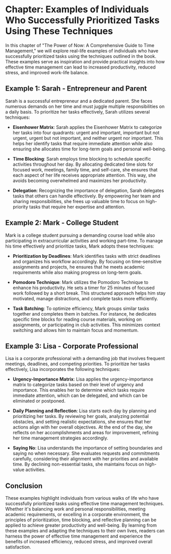Chapter: Examples of Individuals Who Successfully Prioritized Tasks Using These Techniques
==========================================================================================

In this chapter of "The Power of Now: A Comprehensive Guide to Time Management," we will explore real-life examples of individuals who have successfully prioritized tasks using the techniques outlined in the book. These examples serve as inspiration and provide practical insights into how effective time management can lead to increased productivity, reduced stress, and improved work-life balance.

Example 1: Sarah - Entrepreneur and Parent
------------------------------------------

Sarah is a successful entrepreneur and a dedicated parent. She faces numerous demands on her time and must juggle multiple responsibilities on a daily basis. To prioritize her tasks effectively, Sarah utilizes several techniques:

* **Eisenhower Matrix**: Sarah applies the Eisenhower Matrix to categorize her tasks into four quadrants: urgent and important, important but not urgent, urgent but not important, and neither urgent nor important. This helps her identify tasks that require immediate attention while also ensuring she allocates time for long-term goals and personal well-being.

* **Time Blocking**: Sarah employs time blocking to schedule specific activities throughout her day. By allocating dedicated time slots for focused work, meetings, family time, and self-care, she ensures that each aspect of her life receives appropriate attention. This way, she avoids becoming overwhelmed and maximizes her productivity.

* **Delegation**: Recognizing the importance of delegation, Sarah delegates tasks that others can handle effectively. By empowering her team and sharing responsibilities, she frees up valuable time to focus on high-priority tasks that require her expertise and attention.

Example 2: Mark - College Student
---------------------------------

Mark is a college student pursuing a demanding course load while also participating in extracurricular activities and working part-time. To manage his time effectively and prioritize tasks, Mark adopts these techniques:

* **Prioritization by Deadlines**: Mark identifies tasks with strict deadlines and organizes his workflow accordingly. By focusing on time-sensitive assignments and projects, he ensures that he meets academic requirements while also making progress on long-term goals.

* **Pomodoro Technique**: Mark utilizes the Pomodoro Technique to enhance his productivity. He sets a timer for 25 minutes of focused work followed by a short break. This structured approach helps him stay motivated, manage distractions, and complete tasks more efficiently.

* **Task Batching**: To optimize efficiency, Mark groups similar tasks together and completes them in batches. For instance, he dedicates specific time blocks for reading course materials, working on assignments, or participating in club activities. This minimizes context switching and allows him to maintain focus and momentum.

Example 3: Lisa - Corporate Professional
----------------------------------------

Lisa is a corporate professional with a demanding job that involves frequent meetings, deadlines, and competing priorities. To prioritize her tasks effectively, Lisa incorporates the following techniques:

* **Urgency-Importance Matrix**: Lisa applies the urgency-importance matrix to categorize tasks based on their level of urgency and importance. This enables her to determine which tasks require immediate attention, which can be delegated, and which can be eliminated or postponed.

* **Daily Planning and Reflection**: Lisa starts each day by planning and prioritizing her tasks. By reviewing her goals, analyzing potential obstacles, and setting realistic expectations, she ensures that her actions align with her overall objectives. At the end of the day, she reflects on her accomplishments and areas for improvement, refining her time management strategies accordingly.

* **Saying No**: Lisa understands the importance of setting boundaries and saying no when necessary. She evaluates requests and commitments carefully, considering their alignment with her priorities and available time. By declining non-essential tasks, she maintains focus on high-value activities.

Conclusion
----------

These examples highlight individuals from various walks of life who have successfully prioritized tasks using effective time management techniques. Whether it's balancing work and personal responsibilities, meeting academic requirements, or excelling in a corporate environment, the principles of prioritization, time blocking, and reflective planning can be applied to achieve greater productivity and well-being. By learning from these examples and adapting the techniques to their own lives, readers can harness the power of effective time management and experience the benefits of increased efficiency, reduced stress, and improved overall satisfaction.
